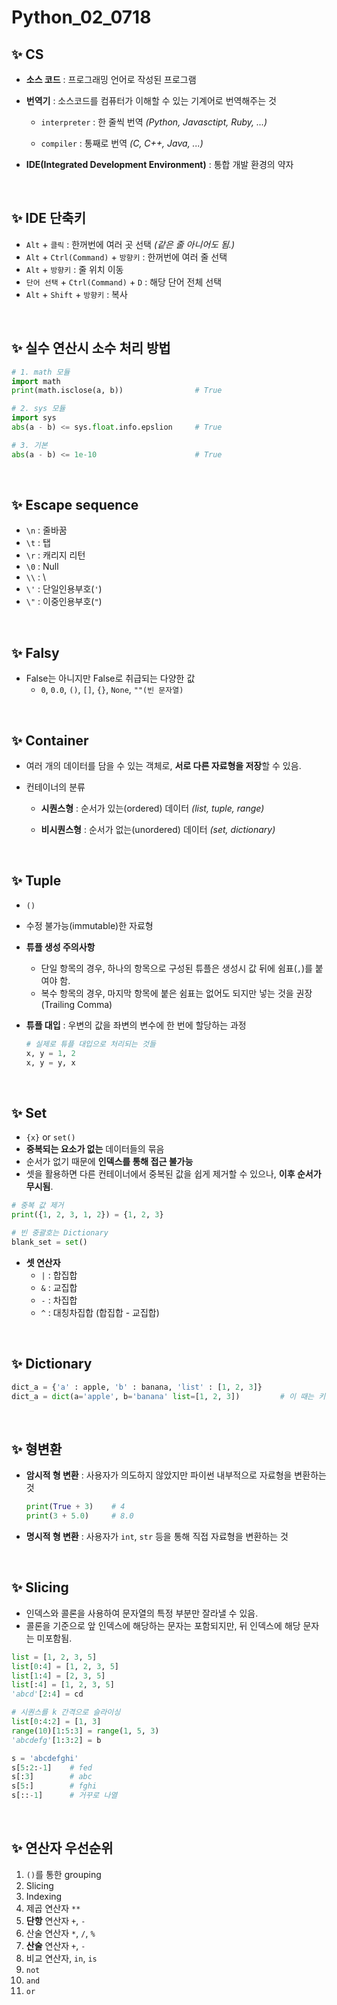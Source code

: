 # Python_02_0718

## ✨ CS

* **소스 코드** : 프로그래밍 언어로 작성된 프로그램

* **번역기** : 소스코드를 컴퓨터가 이해할 수 있는 기계어로 번역해주는 것
  - `interpreter` : 한 줄씩 번역 *(Python, Javasctipt, Ruby, ...)*
  
  - `compiler` : 통째로 번역  *(C, C++, Java, ...)*
  

- **IDE(Integrated Development Environment)** : 통합 개발 환경의 약자

<br/>

## ✨ IDE 단축키

- `Alt` + `클릭` : 한꺼번에 여러 곳 선택 *(같은 줄 아니어도 됨.)*
- `Alt` + `Ctrl(Command)` + `방향키` : 한꺼번에 여러 줄 선택
- `Alt` + `방향키` : 줄 위치 이동
- `단어 선택` + `Ctrl(Command)` + `D` : 해당 단어 전체 선택
- `Alt` + `Shift` + `방향키` : 복사

<br/>

## ✨ 실수 연산시 소수 처리 방법

```python
# 1. math 모듈
import math
print(math.isclose(a, b))                # True

# 2. sys 모듈
import sys
abs(a - b) <= sys.float.info.epslion     # True

# 3. 기본
abs(a - b) <= 1e-10                      # True
```

<br/>

## ✨ Escape sequence

- `\n` : 줄바꿈
- `\t` : 탭
- `\r` : 캐리지 리턴
- `\0` : Null
- `\\` : \
- `\'` : 단일인용부호(`'`)
- `\"` : 이중인용부호(`"`)

<br/>

## ✨ Falsy

- False는 아니지만 False로 취급되는 다양한 값
  - `0`, `0.0`, `()`, `[]`, `{}`, `None`, `""(빈 문자열)`

<br/>

## ✨ Container

- 여러 개의 데이터를 담을 수 있는 객체로, **서로 다른 자료형을 저장**할 수 있음.

- 컨테이너의 분류
  - **시퀀스형** : 순서가 있는(ordered) 데이터 *(list, tuple, range)*

  - **비시퀀스형** : 순서가 없는(unordered) 데이터 *(set, dictionary)*

<br/>

## ✨ Tuple

- `()`

- 수정 불가능(immutable)한 자료형

- **튜플 생성 주의사항**

  - 단일 항목의 경우, 하나의 항목으로 구성된 튜플은 생성시 값 뒤에 쉼표(`,`)를 붙여야 함.
  - 복수 항목의 경우, 마지막 항목에 붙은 쉼표는 없어도 되지만 넣는 것을 권장 (Trailing Comma)

- **튜플 대입** : 우변의 값을 좌변의 변수에 한 번에 할당하는 과정

  ```python
  # 실제로 튜플 대입으로 처리되는 것들
  x, y = 1, 2
  x, y = y, x
  ```

<br/>

## ✨ Set

- `{x}` or `set()`
- **중복되는 요소가 없는** 데이터들의 묶음
- 순서가 없기 때문에 **인덱스를 통해 접근 불가능**
- 셋을 활용하면 다른 컨테이너에서 중복된 값을 쉽게 제거할 수 있으나, **이후 순서가 무시됨**.

```python
# 중복 값 제거
print({1, 2, 3, 1, 2}) = {1, 2, 3}

# 빈 중괄호는 Dictionary
blank_set = set()
```

- **셋 연산자**
  - `|` : 합집합
  - `&` : 교집합
  - `-` : 차집합
  - `^` : 대칭차집합 (합집합 - 교집합)

<br/>

## ✨ Dictionary

```python
dict_a = {'a' : apple, 'b' : banana, 'list' : [1, 2, 3]}
dict_a = dict(a='apple', b='banana' list=[1, 2, 3])         # 이 때는 키값에 따옴표 안 씀.
```

<br/>

## ✨ 형변환

- **암시적 형 변환** : 사용자가 의도하지 않았지만 파이썬 내부적으로 자료형을 변환하는 것

  ```python
  print(True + 3)    # 4
  print(3 + 5.0)     # 8.0
  ```

- **명시적 형 변환** : 사용자가 `int`, `str` 등을 통해 직접 자료형을 변환하는 것

<br/>

## ✨ Slicing

- 인덱스와 콜론을 사용하여 문자열의 특정 부분만 잘라낼 수 있음.
- 콜론을 기준으로 앞 인덱스에 해당하는 문자는 포함되지만, 뒤 인덱스에 해당 문자는 미포함됨.

```python
list = [1, 2, 3, 5]
list[0:4] = [1, 2, 3, 5]
list[1:4] = [2, 3, 5]
list[:4] = [1, 2, 3, 5]
'abcd'[2:4] = cd

# 시퀀스를 k 간격으로 슬라이싱
list[0:4:2] = [1, 3]
range(10)[1:5:3] = range(1, 5, 3)
'abcdefg'[1:3:2] = b

s = 'abcdefghi'
s[5:2:-1]    # fed
s[:3]        # abc
s[5:]        # fghi
s[::-1]      # 거꾸로 나열
```

<br/>

## ✨ 연산자 우선순위

1. `()`를 통한 grouping
2. Slicing
3. Indexing
4. 제곱 연산자 `**`
5. **단항** 연산자 `+`, `-`
6. 산술 연산자 `*`, `/`, `%`
7. **산술** 연산자 `+`, `-`
8. 비교 연산자, `in`, `is`
9. `not`
10. `and`
11. `or`